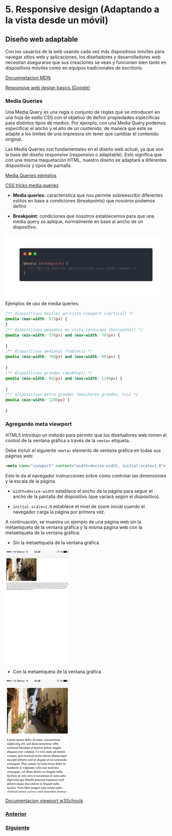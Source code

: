 # 5. Responsive design (Adaptando a la vista desde un móvil)

## Diseño web adaptable

Con los usuarios de la web usando cada vez más dispositivos móviles para navegar sitios web y aplicaciones, los diseñadores y desarrolladores web necesitan asegurarse que sus creaciones se vean y funcionen bien tanto en dispositivos móviles como en equipos tradicionales de escritorio.

[Documnetacion MDN](https://developer.mozilla.org/es/docs/Desarrollo_Web/Web_adaptable)

[Responsive web design basics (Google)](https://web.dev/responsive-web-design-basics/)

### Media Queries

Una Media Query es una regla o conjunto de reglas que se introducen en una hoja de estilo CSS con el objetivo de definir propiedades específicas para distintos tipos de medios. Por ejemplo, con una Media Query podemos especificar el ancho y el alto de un contenido, de manera que este se adapte a los límites de una impresora sin tener que cambiar el contenido original.

Las Media Queries son fundamentales en el diseño web actual, ya que son la base del diseño responsive (responsivo o adaptable). Esto significa que con una misma maquetación HTML, nuestro diseño se adaptará a diferentes dispositivos y tipos de pantalla.

[Media Queries ejemplos](https://desafiohosting.com/que-es-una-media-query/)

[CSS tricks media queries](https://css-tricks.com/css-media-queries/)


- **Media queries:** característica que nos permite sobreescribir diferentes estilos en base a condiciones (breakpoints) que nosotros podemos definir.

- **Breakpoint:** condiciones que nosotros establecemos para que una media query se aplique, normalmente en base al ancho de un dispositivo.

![Ejemplo media querie](../images/media-querie-structure.png)

Ejemplos de uso de media queries:

```css
/** dispositivos móviles en vista viewport (vertical) */
@media (max-width: 575px) {
}
/** dispositivos pequeños en vista landscape (horizontal) */
@media (min-width: 576px) and (max-width: 767px) {

}
/** dispositivos medianos (tablets) */
@media (min-width: 768px) and (max-width: 991px) {

}
/** dispositivos grandes (desktops) */
@media (min-width: 992px) and (max-width: 1199px) {

}
/** dispositivos extra grandes (monitores grandes, tvs) */
@media (min-width: 1200px) {

}
```

### Agregando meta viewport
HTML5 introdujo un método para permitir que los diseñadores web tomen el control de la ventana gráfica a través de la `<meta>` etiqueta.


Debe incluir el siguiente `<meta>` elemento de ventana gráfica en todas sus páginas web:

```html
<meta name="viewport" content="width=device-width, initial-scale=1.0">
```

Esto le da al navegador instrucciones sobre cómo controlar las dimensiones y la escala de la página.

- `width=device-width` establece el ancho de la página para seguir el ancho de la pantalla del dispositivo (que variará según el dispositivo).

- `initial-scale=1.0` establece el nivel de zoom inicial cuando el navegador carga la página por primera vez.

A continuación, se muestra un ejemplo de una página web sin la metaetiqueta de la ventana gráfica y la misma página web con la metaetiqueta de la ventana gráfica:

- Sin la metaetiqueta de la ventana gráfica

![Sin viewport](../images/without-viewport.png)


- Con la metaetiqueta de la ventana gráfica

![Con viewport](../images/with-viewport.png)



[Documentacion viewport w3Schools](https://www.w3schools.com/css/css_rwd_viewport.asp)


### [Anterior](../sesion4)
### [Siguiente](../sesion6)